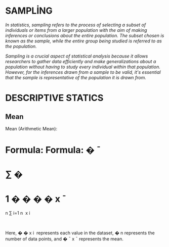 #  SAMPLİNG
*In statistics, sampling refers to the process of selecting a subset of individuals or items from a larger population with the aim of making inferences or conclusions about the entire population. The subset chosen is known as the sample, while the entire group being studied is referred to as the population.*

*Sampling is a crucial aspect of statistical analysis because it allows researchers to gather data efficiently and make generalizations about a population without having to study every individual within that population. However, for the inferences drawn from a sample to be valid, it's essential that the sample is representative of the population it is drawn from.*

# DESCRIPTIVE STATICS
## Mean
Mean (Arithmetic Mean):

Formula: 
Formula: 
�
ˉ
=
∑
�
=
1
�
�
�
�
x
ˉ
 = 
n
∑ 
i=1
n
​
 x 
i
​
 
​
 
Here, 
�
�
x 
i
​
  represents each value in the dataset, 
�
n represents the number of data points, and 
�
ˉ
x
ˉ
  represents the mean.
